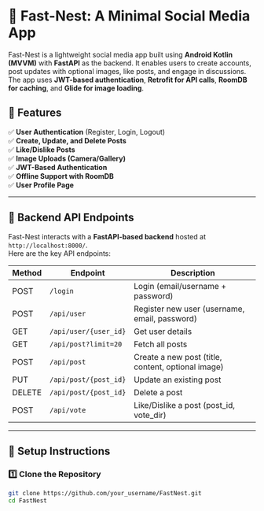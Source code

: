 # 🚀 Fast-Nest: A Minimal Social Media App

Fast-Nest is a lightweight social media app built using **Android Kotlin (MVVM)** with **FastAPI** as the backend. It enables users to create accounts, post updates with optional images, like posts, and engage in discussions. The app uses **JWT-based authentication**, **Retrofit for API calls**, **RoomDB for caching**, and **Glide for image loading**.

## 🌟 Features
✅ **User Authentication** (Register, Login, Logout)  
✅ **Create, Update, and Delete Posts**  
✅ **Like/Dislike Posts**  
✅ **Image Uploads (Camera/Gallery)**  
✅ **JWT-Based Authentication**  
✅ **Offline Support with RoomDB**  
✅ **User Profile Page**  

---

## 🔌 Backend API Endpoints
Fast-Nest interacts with a **FastAPI-based backend** hosted at `http://localhost:8000/`.  
Here are the key API endpoints:

| Method | Endpoint               | Description |
|--------|------------------------|-------------|
| POST   | `/login`               | Login (email/username + password) |
| POST   | `/api/user`            | Register new user (username, email, password) |
| GET    | `/api/user/{user_id}`  | Get user details |
| GET    | `/api/post?limit=20`   | Fetch all posts |
| POST   | `/api/post`            | Create a new post (title, content, optional image) |
| PUT    | `/api/post/{post_id}`  | Update an existing post |
| DELETE | `/api/post/{post_id}`  | Delete a post |
| POST   | `/api/vote`            | Like/Dislike a post (post_id, vote_dir) |

---

## 📲 Setup Instructions

### **1️⃣ Clone the Repository**
```sh
git clone https://github.com/your_username/FastNest.git
cd FastNest